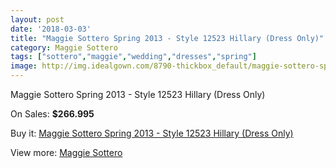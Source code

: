 ```yaml
---
layout: post
date: '2018-03-03'
title: "Maggie Sottero Spring 2013 - Style 12523 Hillary (Dress Only)"
category: Maggie Sottero
tags: ["sottero","maggie","wedding","dresses","spring"]
image: http://img.idealgown.com/8790-thickbox_default/maggie-sottero-spring-2013-style-12523-hillary-dress-only.jpg
---
```

Maggie Sottero Spring 2013 - Style 12523 Hillary (Dress Only)

On Sales: **$266.995**
<a href="https://www.idealgown.com/en/maggie-sottero/3652-maggie-sottero-spring-2013-style-12523-hillary-dress-only.html"><amp-img layout="responsive" width="600" height="600" src="//img.idealgown.com/8790-thickbox_default/maggie-sottero-spring-2013-style-12523-hillary-dress-only.jpg" alt="Maggie Sottero Spring 2013 - Style 12523 Hillary (Dress Only) 0" /></a>
<a href="https://www.idealgown.com/en/maggie-sottero/3652-maggie-sottero-spring-2013-style-12523-hillary-dress-only.html"><amp-img layout="responsive" width="600" height="600" src="//img.idealgown.com/8789-thickbox_default/maggie-sottero-spring-2013-style-12523-hillary-dress-only.jpg" alt="Maggie Sottero Spring 2013 - Style 12523 Hillary (Dress Only) 1" /></a>

Buy it: [Maggie Sottero Spring 2013 - Style 12523 Hillary (Dress Only)](https://www.idealgown.com/en/maggie-sottero/3652-maggie-sottero-spring-2013-style-12523-hillary-dress-only.html "Maggie Sottero Spring 2013 - Style 12523 Hillary (Dress Only)")

View more: [Maggie Sottero](https://www.idealgown.com/en/45-maggie-sottero "Maggie Sottero")